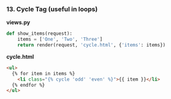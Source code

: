 ### 13. **Cycle Tag (useful in loops)**
**views.py**
```python
def show_items(request):
    items = ['One', 'Two', 'Three']
    return render(request, 'cycle.html', {'items': items})
```

**cycle.html**
```html
<ul>
  {% for item in items %}
    <li class="{% cycle 'odd' 'even' %}">{{ item }}</li>
  {% endfor %}
</ul>
```